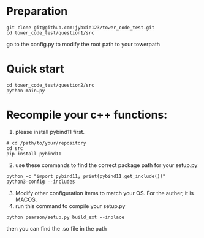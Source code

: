 # Preparation
```shell
git clone git@github.com:jybxie123/tower_code_test.git
cd tower_code_test/question1/src
```
go to the config.py to modify the root path to your towerpath


# Quick start
```shell
cd tower_code_test/question2/src
python main.py
```

# Recompile your c++ functions:

1. please install pybind11 first.
```shell
# cd /path/to/your/repository
cd src
pip install pybind11
```
2. use these commands to find the correct package path for your setup.py
```shell
python -c "import pybind11; print(pybind11.get_include())"
python3-config --includes
```
3. Modify other configuration items to match your OS. For the auther, it is MACOS.
4. run this command to compile your setup.py
```shell
python pearson/setup.py build_ext --inplace
```
then you can find the .so file in the path


